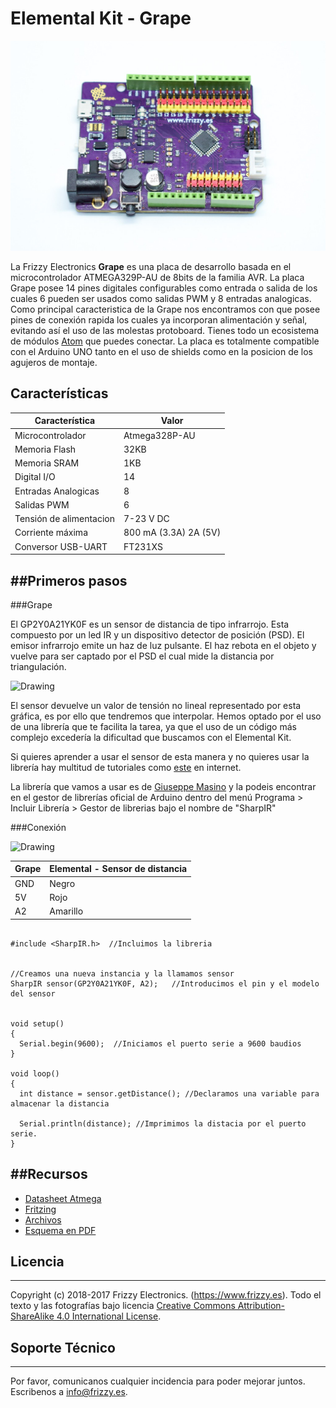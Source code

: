 # Elemental Kit - Grape

[![Texto alternativo](images/grape1.jpg "Placa Grape")](www.frizzy.es/grape)

La Frizzy Electronics **Grape** es una placa de desarrollo basada en el microcontrolador ATMEGA329P-AU de 8bits de la familia AVR. La placa Grape posee 14 pines digitales configurables como entrada o salida de los cuales 6 pueden ser usados como salidas PWM y 8 entradas analogicas. Como principal caracteristica de la Grape nos encontramos con que posee pines de conexión rapida los cuales ya incorporan alimentación y señal, evitando así el uso de las molestas protoboard. Tienes todo un ecosistema de módulos [Atom](https://frizzy.es/elemental-kit/) que puedes conectar. La placa es totalmente compatible con el Arduino UNO tanto en el uso de shields como en la posicion de los agujeros de montaje.


## Características

| Característica |     Valor                |
| ----- | -----------------              |
| Microcontrolador   | Atmega328P-AU     |
| Memoria Flash      | 32KB              |
| Memoria SRAM       | 1KB               |
| Digital I/O        | 14                |
| Entradas Analogicas| 8                 |
| Salidas PWM        | 6                 |
| Tensión de alimentacion |7-23 V DC     |
| Corriente máxima |800 mA (3.3A) 2A (5V)|
| Conversor USB-UART |     FT231XS       |


##Primeros pasos
--------

###Grape

El GP2Y0A21YK0F es un sensor de distancia de tipo infrarrojo. Esta compuesto por un led IR y un dispositivo detector de posición (PSD). El emisor infrarrojo emite un haz de luz pulsante. El haz rebota en el objeto y vuelve para ser captado por el PSD el cual mide la distancia por triangulación.

<img src="../images/sharp_funcionamiento.png" alt="Drawing" style="width: 600px;"/>

El sensor devuelve un valor de tensión no lineal representado por esta gráfica, es por ello que tendremos que interpolar. Hemos optado por el uso de una librería que te facilita la tarea, ya que el uso de un código más complejo excedería la dificultad que buscamos con el Elemental Kit.

Si quieres aprender a usar el sensor de esta manera y no quieres usar la librería hay multitud de tutoriales como [este](http://www.naylampmechatronics.com/blog/55_tutorial-sensor-de-distancia-sharp.html) en internet. 

La librería que vamos a usar es de [Giuseppe Masino](https://github.com/qub1750ul/Arduino_SharpIR) y la podeis encontrar en el gestor de librerías oficial de Arduino dentro del menú Programa > Incluir Librería > Gestor de librerias bajo el nombre de "SharpIR"

###Conexión

<img src="../images/montaje_sharp.png" alt="Drawing" style="width: 600px;"/>

| Grape | Elemental - Sensor de distancia |
| ----- | ----------------- |
| GND   | Negro             |
| 5V    | Rojo              |
| A2    | Amarillo          |


```arduino

#include <SharpIR.h>  //Incluimos la libreria


//Creamos una nueva instancia y la llamamos sensor
SharpIR sensor(GP2Y0A21YK0F, A2);   //Introducimos el pin y el modelo del sensor


void setup()
{
  Serial.begin(9600);  //Iniciamos el puerto serie a 9600 baudios
}

void loop()
{
  int distance = sensor.getDistance(); //Declaramos una variable para almacenar la distancia
  
  Serial.println(distance); //Imprimimos la distacia por el puerto serie.
}
```


##Recursos
-------

-   [Datasheet Atmega](http://ww1.microchip.com/downloads/en/DeviceDoc/Atmel-42735-8-bit-AVR-Microcontroller-ATmega328-328P_Datasheet.pdf "File: Datasheet.pdf")
-   [Fritzing](https://raw.githubusercontent.com/FrizzyElectronics/AtomModulesFritzingParts/master/FritzingParts/Grape.fzpz "File:Grape.fzpz")
-   [Archivos](https://github.com/FrizzyElectronics/Grape)
-   [Esquema en PDF](https://raw.githubusercontent.com/FrizzyElectronics/Grape/master/Hardware/KiCAD/pdf/Grape.pdf "File:Grape.pdf")

## Licencia
-------
Copyright (c) 2018-2017 Frizzy Electronics. (https://www.frizzy.es). Todo el texto y las fotografías bajo licencia <a rel="license" href="http://creativecommons.org/licenses/by-sa/4.0/">Creative Commons Attribution-ShareAlike 4.0 International License</a>. <a rel="license" href="http://creativecommons.org/licenses/by-sa/4.0/"> </a>

## Soporte Técnico
-------
Por favor, comunicanos cualquier incidencia para poder mejorar juntos. Escribenos a [info@frizzy.es](info@frizzy.es). 
